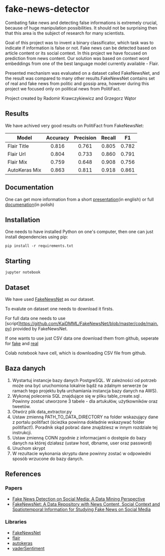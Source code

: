 # fake-news-detector

Combating fake news and detecting false informations is extremely crucial, because of huge
manipulation possibilities. It should not be surprising then that this area is the subject of
research for many scientists.

Goal of this project was to invent a binary classificator, which task was to indicate if
information is false or not. Fake news can be detected based on article content or its social
context. In this project we have focused on prediction from news content. Our solution was
based on context word embeddings from one of the best language model currently available - Flair.

Presented mechanism was evaluated on a dataset called FakeNewsNet, and the result was
compared to many other results.FakeNewsNet contains set of real and fake news from
politic and gossip area, however during this project we focused only on political news from
PolitiFact.

Project created by Radomir Krawczykiewicz and Grzegorz Wątor

## Results

We have achived very good results on PolitiFact from FakeNewsNet:

| Model          | Accuracy | Precision | Recall | F1    |
| -------------- |:--------:|:---------:|:------:| :----:|
| Flair Title    | 0.816    | 0.761     | 0.805  | 0.782 |
| Flair Url      | 0.804    | 0.733     | 0.860  | 0.791 |
| Flair Mix      | 0.759    | 0.648     | 0.908  | 0.756 |
| AutoKeras Mix  | 0.863    | 0.811     | 0.918  | 0.861 |



## Documentation

One can get more information from a short [presentation](Presentation.pdf)(in english) or full [documenation](Dokumentacja.pdf)(in polish)

## Installation

One needs to have installed Python on one's computer, then one can just install dependencies using pip:

```
pip install -r requirements.txt
```

## Starting 

```
jupyter notebook
```

## Dataset

We have used [FakeNewsNet](https://github.com/KaiDMML/FakeNewsNet) as our dataset.

To evalute on dataset one needs to download it firsts.

For full data one needs to use [script]https://github.com/KaiDMML/FakeNewsNet/blob/master/code/main.py) provided by FakeNewsNet.

If one wants to use just CSV data one download them from github, seperate for [fake](https://github.com/KaiDMML/FakeNewsNet/blob/master/dataset/politifact_fake.csv) and [real](https://github.com/KaiDMML/FakeNewsNet/blob/master/dataset/politifact_real.csv)


Colab notebook have cell, which is downloading CSV file from github.

## Baza danych
1. Wystartuj instancje bazy danych PostgreSQL. W zależności od potrzeb może ona być uruchomiona lokalnie bądź na zdalnym serwerze (w ramach tego projektu była urchamiania instancja bazy danych na AWS).
2. Wykonaj polecenia SQL znajdujące się w pliku table_create.sql . Powinny zostać utworzone 3 tabele - dla artukułów, użytkowników oraz tweetów.
3. Otwórz plik data_extractor.py
4. Ustaw zmienną PATH_TO_DATA_DIRECTORY na folder wskazujący dane z portalu politifact (ścieżka powinna dokładnie wskazywać folder politifact!). Poradnik skąd pobrać dane znajdziesz w innym rozdziale tej instrukcji.
5. Ustaw zmienną CONN zgodnie z informacjami o dostępie do bazy danych na której działasz (ustaw host, dbname, user oraz password)
6. Uruchom skrypt
7. W rezultacie wykonania skryptu dane powinny zostać w odpowiedni sposób wrzucone do bazy danych.

## References

### Papers
* [Fake News Detection on Social Media: A Data Mining Perspective](https://www.kdd.org/exploration_files/19-1-Article2.pdf)
* [FakeNewsNet: A Data Repository with News Content, Social Context and Spatiotemporal Information for Studying Fake News on Social Media](https://arxiv.org/pdf/1809.01286.pdf)

### Libraries
* [FakeNewsNet](https://github.com/KaiDMML/FakeNewsNet)
* [flair](https://github.com/flairNLP/flair)
* [autokeras](https://github.com/keras-team/autokeras)
* [vaderSentiment](https://github.com/cjhutto/vaderSentiment)
